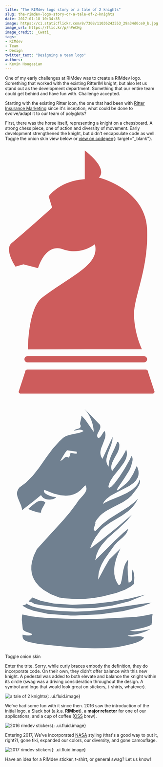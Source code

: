 ```yaml
---
title: "The RIMdev logo story or a tale of 2 knights"
slug: the-rimdev-logo-story-or-a-tale-of-2-knights
date: 2017-01-18 10:34:35
image: https://c1.staticflickr.com/8/7308/11036243553_29a34d0ce9_b.jpg
image_url: https://flic.kr/p/hPeCHg
image_credit: _Cwati_
tags:
- RIMdev
- Team
- Design
twitter_text: "Designing a team logo"
authors: 
- Kevin Hougasian
---
```

One of my early challenges at RIMdev was to create a RIMdev logo. Something that worked with the existing RitterIM knight, but also let us stand out as the development department. Something that our entire team could get behind and have fun with. Challenge accepted.

Starting with the existing Ritter icon, the one that had been with [Ritter Insurance Marketing](https://ritterim.com) since it's inception, what could be done to evolve/adapt it to our team of polyglots?

First, there was the horse itself, representing a knight on a chessboard. A strong chess piece, one of action and diversity of movement. Early development strengthened the knight, but didn't encapsulate code as well. Toggle the onion skin view below or [view on codepen](http://codepen.io/hougasian/pen/rjMbXo){: target="_blank"}.

<div class="svg-container">
  <div class="svg-1">
    <svg version="1.1" id="Layer_1" xmlns="http://www.w3.org/2000/svg" xmlns:xlink="http://www.w3.org/1999/xlink" x="0px" y="0px" viewBox="0 0 1082.1 1785.3" style="enable-background:new 0 0 1082.1 1785.3;" xml:space="preserve">
      <style type="text/css">
        .st0{fill-rule:evenodd;clip-rule:evenodd;fill:indianred;}
      </style>
      <g>
        <path id="XMLID_56_" class="st0" d="M128.8,835l103.4,26.9c0,0,49.4-178.2,175.1-132.5c125.7,45.7,224.4-35.2,224.4-35.2
          c37.2,144.1-162.8,217-370.9,374.3c-101.1,76.4-100,364-100,364L964,1432c-3.2-4.6-54-110.1-56.7-242.1
          c-2.7-127.4,104-321.3,91.7-603.1S659.7,226.1,659.7,226.1c68.7-67.3-99-189.9-99-189.9v201c-180.1,11.9-253.9,121-253.9,121
          l24,79.3c0,0-226,201.8-283.3,246.9c-57.3,45.1,25.3,167,25.3,167L128.8,835z"/>
        <path id="XMLID_53_" class="st0" d="M999.3,1501.8L999.3,1501.8c0-12.1-9.9-22-22-22H157.8c-12.1,0-22,9.9-22,22l0,0
          c0,12.1,9.9,22,22,22h819.5C989.4,1523.8,999.3,1513.9,999.3,1501.8z"/>
        <path id="XMLID_55_" class="st0" d="M1051.6,1729.2l-46.4-141c0-7.7-6.3-13.9-13.9-13.9H155.6c-7.7,0-13.9,6.3-13.9,13.9l-46.4,141
          c0,7.7,6.3,13.9,13.9,13.9h928.5C1045.4,1743.1,1051.6,1736.8,1051.6,1729.2z"/>
      </g>
    </svg>
  </div>
  <div class="svg-2">
    <svg version="1.1" id="Layer_1" xmlns="http://www.w3.org/2000/svg" xmlns:xlink="http://www.w3.org/1999/xlink" x="0px" y="0px" viewBox="0 0 1082.1 1785.3" style="enable-background:new 0 0 1082.1 1785.3;" xml:space="preserve">
      <style type="text/css">
      	.st3{fill-rule:evenodd;clip-rule:evenodd;fill:slategrey;}
      </style>
      <g>
      	<path class="st3" d="M204.6,709l-85.9,66.4l-0.4-10l-4.8-20l-16.8-39.2l-9.3-24.6l-3.3-14.8l-0.4-9.9l0.2-5.1l2.1-10l4.2-10.2
      		l6.3-10.1l4.1-5.3l45.3-33.6l48.8-49l42.8-54.4l56.1-79.7l41.6-55.8l46.6-51.5l24.8-23.5l1-0.7l1.3-1.3l5.5-3.3l4.2-2.8l1.7-0.8
      		l3.2-1.9l11.6-4.6l5.9-2.6l2-0.5l1.4-0.6l5.5-1.2l19.5-5.1l29.9-6.1l22.1-4.9l7.2-2.1l15.4-5.9l8.1-4.6l-5.8-4.4l-5.8-3l-4.1-1.3
      		l-8.5-1.1l-8.4,0.2l-26,5.9l-8.4,2l1-1.8l2.6-3.1l3.2-2.4l5.2-2.7l19.5-5.6l5.4-2.2l3-2l2.6-2.2l2.2-3l0.9-1.8l1.1-4.1l0.4-5
      		l-2.1-4.2l-1.8-6.3l-0.4-6.4l1.1-8.6l7.6-30.6l0.4-9.4l-0.6-4.8l8.8,7.2l21.1,24.5l57.7,83.1l-2.7-28.2l-6.2-29.6l-9.9-29.6
      		l-13.2-28.5L576,84.8l-18.8-22.1L667.7,176l2.2,7.2l0.4,10.1l-1.1,6.6l-1.9,6.2l-10.3,19.7l-6.9,13.6l-2.1,8.1l-0.3,5.5l1.1,5.5
      		l2.3,5.7l4.3,5.9l6.1-2.6l3.7-2.2l3.2-2.6l6.7-7.9l16.2-25.5l2.8-3.5l6.7-6.1l2.4,6.1l2.6,12.3l0.4,12l-2.8,18.2l-13.1,36.3
      		L675.7,341l-4.3,18.2l-1.1,12.2l1.1,12.5l3.2,12.3l6.3,12.5l4.3,6.4l71.9-155.1l-2.6,27.6l-7.8,28.3l-24,62.6l-8.8,32.9l-1.3,12.7
      		l0.7,12l2.8,11.6l5,11.2l7.7,10.5l0.9-22.8l4.6-22.2l11.7-31.9l25-52.6l15.8-37.7l1.7-5.4l3.7,0.2l3.2,0.9l2.6,1.8l1.1,1.1l2.5,4.1
      		l1.3,3.5l1.3,7.8l-0.8,17.5l-2.4,11.8l-8.4,22.2l-26,47.3L753,443.3l-5.2,19.1l-0.9,9.7l0.5,9.6l1.9,9.8l3.4,9.9l35.2-48.4l35-49.5
      		l21.7-37.5l7.4-17.3l4.7,17.7l0.9,17.1l-2.8,16.9l-5.4,16.5l-12.9,24.5l-29.6,40.1l-45.3,55.8l-20.8,32.7l-7.6,16.6l-4.8,16.9
      		l-1.3,8.5l1.8,3.3l2.6,1.8l3.3,0.4l3.6-1.2l9.3-5.8l23.3-24.5l34.5-46.7l34.8-53.7l37.7-65.9l10.2-21.9l0.9-2.9l4.1,5.3l2.6,6.2
      		l1.5,9l-0.3,9.4l-2.8,15.1l-10.2,33.7l-9.9,21.9L839.9,550l-45.1,66.3l-6,10.6l-2.4,6.9l0.4,1.7l1.8,0.4l2.8-0.8l10.1-5.9
      		l54.6-44.9l22.2-25.9l23.1-37.9l25.7-56.8l9.9,28.5l2.2,13l0.4,12l-1.1,11.4l-2.7,10.7l-4,10l-11.8,18.2l-16,16.4l-30.5,21.3
      		l-85,43.6l-46.9,25.6l-28.9,22.2l-14.8,17l-5.8,9.2l-4.6,9.9l11-7.9l38.2-18.6l68.9-27.6l51.1-23.7l37.3-23.1l23.4-20.5l13-15.6
      		l9.7-17.2l6.9-18.5l2.2,7.7l0.4,5.3l-0.9,8.3l-2.2,8.3l-6.2,13.8l-14.1,21.9L890,672.2l-24.6,22.6l-36.7,24.5l-69.5,35.5
      		l-48.3,26.1l-26.7,18.8l-16.4,14.5l-21.6,25.6l-12.3,20.1l1.1,3.8l0.2,4.1l-0.4,4.2l-9.5,27l-1.1,4.1l-0.5,6l0.6,3.5l0.7,1.8l2.4,3
      		l3.4,2.7l2.2,1.1l2.6,0.9l48.3-48.2l49.7-38.3l78.8-49.3l56.1-35.1l43.2-33.1l23.8-23L918,725.7l-20.5,26.6l-31.2,29.6l-43.6,31.1
      		l-82.3,49.3l-43.1,30.5l-23.8,21l-38.6,53.7l-23.1,41l-13.3,34.4l0.6,0.5l5.2-2.6l71-53.3L797,888.9l94.6-81.7l-33,40.8l-57.9,54.6
      		l-79.4,70.1l-42.5,48l-20.6,32l-15.2,35.5l-9.1,39.4l42.7-42.9l91.5-91.1l64.1-59.8l33.9-27.4l-4.1,14.6l-6.5,13.2l-8.4,11.9
      		l-17.3,18.2l-40.1,35.4l-19.2,20.6l-29.5,40.7l-41.7,59.4l-19.4,34.2l-12.3,28.7l-8.5,30l-3.6,32.2v17.1l47.5-88.7l30.2-52.2
      		l79.3-77.1l-17.7,36.6l-14.7,40.1l-9.8,42.3l-2.8,25.6l0.9,33.7l4.3,24.5l8.2,23.7l12.3,22.1l5.2,7.1l3,0.4l2.8-0.1l2.6-1.2
      		l2.2-1.8l3.9-5.4l1.7-3.7l6.3-25.8l10.7-65.3l8.4-30.3l5.6-14l11-18.8l9.5-10.8l-3.9,51.7l1.5,52.1l4.6,48.2l1.1,8.7l7.5-2.4
      		l5.8-3.3l2.4-2l3.7-4.6l1.5-2.4l2.8-8.2l0.8-6l-0.8-37.6l0.1-6.9l1.1-6.5l1.7-6.3l3-5.9l8,30.6l2.4,26.3l-1.7,32.8l-2.1,12.5
      		l-21.6,17.3l-39.7,22.4l-63.4,23.6l-29.5,6.7l-5.7,1.8l-56.8,14.2l-66,11.8l-74,7.1l-47.9,0.6l-85-5.7l-35.4-5.3l-59.8-23.9
      		l-50.1-29.3l-30.8-25.4l-24.4-28.8l-12.5-20.5l-9.7-21.9l-6.2-23.4l-2.8-24.6l0.4-25.8l4.1-27.4l13.1-43.1l21.8-46l93.7-102.8
      		l94.3-103l44-52.4l40.6-53.7l22.2-32l19.5-21.3l8.3-9.1l13.8-17.5l2.6-3.4l7.2-14.2l2.6-11.3l-0.2-7.7l-1.7-8l-1.3-3.9l-4.5-8.3
      		L530,635.4L507,652.5l-22,10.7l-26.6,7.5l-20.5,2.4l-11.2,0.3l-37.5-3.1l-44.3-10.5l-70.1-27.6l-1.3,2.4l-1,5.3l0.7,4.8l2.3,4.8
      		l3.5,4.8l4.7,4.4l12.5,8.1l18.7,8.1l19.9,5.7l17.9,2.4l3,0.2l3-0.2l-1.1,2.1l-3.2,4l-2.1,1.8l-8.4,4.4l-10.4,3.5l-16.2,2.2h-8.6
      		l-13.1-1.3l-8.5-2l-11.8-4.7l-7-4.4L262,683l-5-6.4l-2.2-3.7l-1.4-4L204.6,709z M989.1,1429.4l-154.4,22.3L688,1474.1l-93.9,9.8
      		l-99.3,4.2l-106.5-3.7l-98.2-10.6l-60.4-11.4l-36.9-10.6l-30.2-12.5l-14.3-8.6l-0.8,2.6l-2.6,4l-1.6,1.4l-3.2,1.7l-3.7,0.8
      		l-3.9,0.5l-5.4,1.4l-1.8,0.8l-2.8,2.7l34.3,19.3l42.3,15.8l104.9,22.1l157.3,11.4H495l170.8-8.1l163-22.4l137.9-34.4l63.6-25.4
      		L989.1,1429.4z M167.4,1417.4l17.2,4l5.4,2.2l9.1,5l6.3,4.9l50,8.7l125.8,16.2l125.6,7.2l124.7-3.7l122.3-16.4l119.2-30.2l115-46.3
      		L879,1395.2l-128.5,23l-138.3,16l-139,5.4l-130.6-8.5l-91.9-19.3l-58.7-23l-22.7,22.7l-2.5,3.4l-0.2,0.9v0.5l0.2,0.7L167.4,1417.4z
      		 M255.7,774.3l3.7-9l17.5-30.7l6.1-13.8l-4.3-3.1l-8.7-4.7l-8.5-2.5l-8.4-1.2l-12.1,1.6l-12.1,4.3l-11.4,6.6l-22.3,17l-32.8,28.1
      		l33,13.6l34.3,10.3l17.5,2h6.1l-0.3-2.4l0.7-9.4L255.7,774.3z M436.3,354.6l-3.5,3.9l-10,13.1L405.3,400l-17.1,28.2l4.2-0.4
      		l3.9-1.4l5.2-3.2l15.8-15l4.9-3.7l5.2-2.8l1.8-0.5l4-0.4l4.3,0.6l7.2,3.1l2.5,1.7l4.2-5l3.9-8.4l5.5-20.6l25,5.2l10.8,1.2l4.9-0.2
      		l2.4-0.5l0.4-9l-0.5-2.6l-1-2"/>
      	<polyline class="st3" points="1030,1580.1 1008.3,1589.7 975.5,1600.2 925.7,1611.5 876.5,1622.2 895.2,1624.9 909.6,1625.7
      		919.1,1625.7 943.1,1624.2 989.2,1617.2 1022.3,1610.9 986.1,1628.1 955,1638.8 928.8,1645.5 898.1,1651.1 862.2,1655.5
      		868.6,1658.7 871.9,1659.8 878.7,1661.6 889.5,1662.8 900.8,1662.8 935.2,1660.4 950.2,1660.8 957.2,1661.9 964.3,1663.7
      		971.1,1666.6 977.7,1670.4 972.2,1677.3 961.2,1686.7 947.1,1695 924.5,1704.9 891.7,1715.2 841.5,1727 785.2,1738.1 698.8,1744.6
      		629.6,1745.8 542.7,1743.1 456.1,1737.2 301,1721.8 232.7,1714.5 176.9,1702.9 158.6,1698.3 146.9,1694 143.4,1692.4 134.6,1686.7
      		129.7,1682 126.2,1676.5 122.9,1666.4 122.5,1654.1 123.1,1649.4 135.2,1652.4 149.8,1654.8 162.1,1655.5 167.6,1655.5
      		174.7,1654.9 178.7,1654.2 180.4,1653.9 184.8,1652.2 187.9,1650.5 189.3,1649.1 189.7,1648.5 189.9,1647.8 189.9,1646.4
      		189.7,1645.8 187.1,1643.6 183.8,1641.8 167,1635.6 147.6,1629.2 136.5,1623.7 129.1,1617.9 124.6,1612.4 121.3,1580.4
      		117.4,1547.4 118.2,1521 121.3,1507.8 179.6,1519.9 239.1,1527.8 299.7,1532.5 410.2,1536.9 531.2,1541.1 647.7,1538.7
      		763.8,1533.3 880.7,1527.3 911.1,1525.9 961.2,1519.8 1009.7,1510.5 1038.4,1504.2 1034.2,1528 1033.5,1561.2 	"/>
      </g>
    </svg>
  </div>
</div>

<div class="ui center aligned container">
  <div class="ui teal button onion">Toggle onion skin</div>
</div>

Enter the trite. Sorry, while curly braces embody the definition, they do incorporate code. On their own, they didn't offer balance with this new knight. A pedestal was added to both elevate and balance the knight within its circle (swag was a driving consideration throughout the design. A symbol and logo that would look great on stickers, t-shirts, whatever).

![a tale of 2 knights](/images/rimdev-logo-evolution/shaping-the-knight.svg){: .ui.fluid.image}

We've had some fun with it since then. 2016 saw the introduction of the initial logo, a [Slack](https://slack.com) [bot](https://slack.com/apps/category/At0MQP5BEF-bots) (a.k.a. **RIMbot**), a **major refactor** for one of our applications, and a cup of coffee ([OSS](/open-source/) brew).

![2016 rimdev stickers](/images/rimdev-logo-evolution/2016-rimdev-stickers.svg){: .ui.fluid.image}

Entering 2017, We've incorporated [NASA](https://nasa.gov) styling (that's a good way to put it, right?), gone tiki, expanded our colors, our diversity, and gone camouflage.

![2017 rimdev stickers](/images/rimdev-logo-evolution/2017-rimdev-stickers.svg){: .ui.fluid.image}

Have an idea for a RIMdev sticker, t-shirt, or general swag? Let us know!
